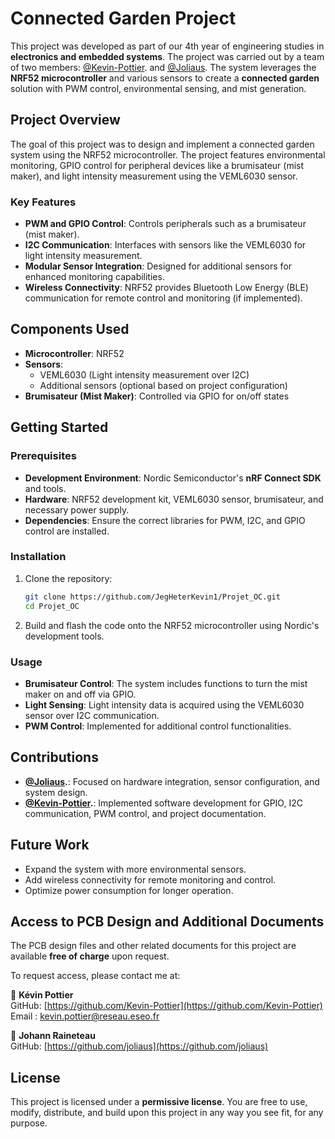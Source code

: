 # Connected Garden Project

This project was developed as part of our 4th year of engineering studies in **electronics and embedded systems**. The project was carried out by a team of two members:  [@Kevin-Pottier](https://github.com/Kevin-Pottier).  and [@Joliaus](https://github.com/Joliaus). The system leverages the **NRF52 microcontroller** and various sensors to create a **connected garden** solution with PWM control, environmental sensing, and mist generation.

## Project Overview

The goal of this project was to design and implement a connected garden system using the NRF52 microcontroller. The project features environmental monitoring, GPIO control for peripheral devices like a brumisateur (mist maker), and light intensity measurement using the VEML6030 sensor.

### Key Features

- **PWM and GPIO Control**: Controls peripherals such as a brumisateur (mist maker).
- **I2C Communication**: Interfaces with sensors like the VEML6030 for light intensity measurement.
- **Modular Sensor Integration**: Designed for additional sensors for enhanced monitoring capabilities.
- **Wireless Connectivity**: NRF52 provides Bluetooth Low Energy (BLE) communication for remote control and monitoring (if implemented).

## Components Used

- **Microcontroller**: NRF52
- **Sensors**:
  - VEML6030 (Light intensity measurement over I2C)
  - Additional sensors (optional based on project configuration)
- **Brumisateur (Mist Maker)**: Controlled via GPIO for on/off states

## Getting Started

### Prerequisites

- **Development Environment**: Nordic Semiconductor's **nRF Connect SDK** and tools.
- **Hardware**: NRF52 development kit, VEML6030 sensor, brumisateur, and necessary power supply.
- **Dependencies**: Ensure the correct libraries for PWM, I2C, and GPIO control are installed.

### Installation

1. Clone the repository:

   ```bash
   git clone https://github.com/JegHeterKevin1/Projet_OC.git
   cd Projet_OC
   ```

2. Build and flash the code onto the NRF52 microcontroller using Nordic's development tools.

### Usage

- **Brumisateur Control**: The system includes functions to turn the mist maker on and off via GPIO.
- **Light Sensing**: Light intensity data is acquired using the VEML6030 sensor over I2C communication.
- **PWM Control**: Implemented for additional control functionalities.

## Contributions

- **[@Joliaus](https://github.com/Joliaus).**: Focused on hardware integration, sensor configuration, and system design.
- **[@Kevin-Pottier](https://github.com/Kevin-Pottier).**: Implemented software development for GPIO, I2C communication, PWM control, and project documentation.

## Future Work

- Expand the system with more environmental sensors.
- Add wireless connectivity for remote monitoring and control.
- Optimize power consumption for longer operation.

## Access to PCB Design and Additional Documents

The PCB design files and other related documents for this project are available **free of charge** upon request.  

To request access, please contact me at:  

📧 **Kévin Pottier**    
GitHub: [https://github.com/Kevin-Pottier](https://github.com/Kevin-Pottier)
Email : kevin.pottier@reseau.eseo.fr

📧 **Johann Raineteau**    
GitHub: [https://github.com/joliaus](https://github.com/joliaus)

## License

This project is licensed under a **permissive license**. You are free to use, modify, distribute, and build upon this project in any way you see fit, for any purpose.
